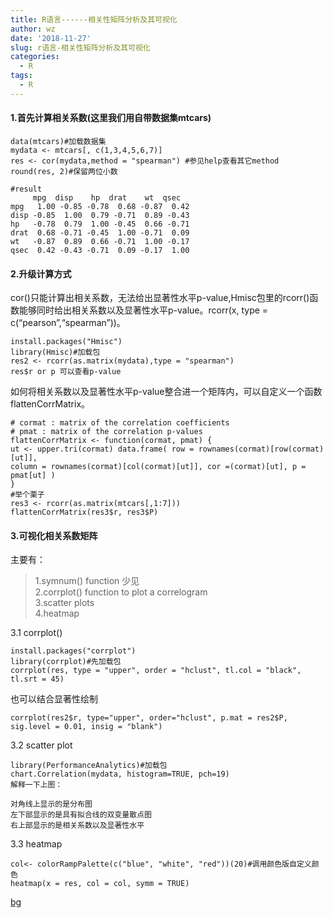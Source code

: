 ```yaml
---
title: R语言------相关性矩阵分析及其可视化
author: wz
date: '2018-11-27'
slug: r语言-相关性矩阵分析及其可视化
categories:
  - R
tags:
  - R
---
```


#### 1.首先计算相关系数(这里我们用自带数据集mtcars)
```{r}
data(mtcars)#加载数据集
mydata <- mtcars[, c(1,3,4,5,6,7)]
res <- cor(mydata,method = "spearman") #参见help查看其它method
round(res, 2)#保留两位小数

#result
     mpg  disp    hp  drat    wt  qsec
mpg   1.00 -0.85 -0.78  0.68 -0.87  0.42
disp -0.85  1.00  0.79 -0.71  0.89 -0.43
hp   -0.78  0.79  1.00 -0.45  0.66 -0.71
drat  0.68 -0.71 -0.45  1.00 -0.71  0.09
wt   -0.87  0.89  0.66 -0.71  1.00 -0.17
qsec  0.42 -0.43 -0.71  0.09 -0.17  1.00

```
#### 2.升级计算方式

cor()只能计算出相关系数，无法给出显著性水平p-value,Hmisc包里的rcorr()函数能够同时给出相关系数以及显著性水平p-value。rcorr(x, type = c(“pearson”,“spearman”))。

```{r}
install.packages("Hmisc")
library(Hmisc)#加载包
res2 <- rcorr(as.matrix(mydata),type = "spearman")
res$r or p 可以查看p-value
```

如何将相关系数以及显著性水平p-value整合进一个矩阵内，可以自定义一个函数flattenCorrMatrix。

```{r}
# cormat : matrix of the correlation coefficients
# pmat : matrix of the correlation p-values
flattenCorrMatrix <- function(cormat, pmat) {
ut <- upper.tri(cormat) data.frame( row = rownames(cormat)[row(cormat)[ut]], 
column = rownames(cormat)[col(cormat)[ut]], cor =(cormat)[ut], p = pmat[ut] )
}
#举个栗子
res3 <- rcorr(as.matrix(mtcars[,1:7]))
flattenCorrMatrix(res3$r, res3$P)

```

#### 3.可视化相关系数矩阵

主要有：<br>

>  1.symnum() function 少见<br>
>  2.corrplot() function to plot a correlogram<br>
>  3.scatter plots<br>
>  4.heatmap<br>

   3.1 corrplot()

```{r}
install.packages("corrplot")
library(corrplot)#先加载包
corrplot(res, type = "upper", order = "hclust", tl.col = "black", tl.srt = 45)
```

也可以结合显著性绘制

```{r}
corrplot(res2$r, type="upper", order="hclust", p.mat = res2$P, sig.level = 0.01, insig = "blank")
```
   3.2 scatter plot
   
   ```{r}
   library(PerformanceAnalytics)#加载包
   chart.Correlation(mydata, histogram=TRUE, pch=19)
   解释一下上图：

对角线上显示的是分布图
左下部显示的是具有拟合线的双变量散点图
右上部显示的是相关系数以及显著性水平
```

   3.3 heatmap
   ```{r}
   col<- colorRampPalette(c("blue", "white", "red"))(20)#调用颜色版自定义颜色
   heatmap(x = res, col = col, symm = TRUE)
```
[bg](https://www.jianshu.com/p/ef9e6a39a145)
